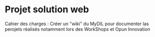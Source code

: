 # Projet solution web
Cahier des charges :
Créer un "wiki" du MyDIL pour documenter las perojets réalisés notamment lors des WorkShops et Opun Innovation
